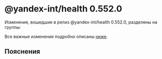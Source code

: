 # @yandex-int/health 0.552.0

<!-- ЧЕЛОВЕЧЕСКОЕ ВСТУПЛЕНИЕ -->

Изменения, вошедшие в релиз @yandex-int/health 0.552.0, разделены на группы:

Все важные изменения подробно описаны [ниже](#Пояснения).

## Пояснения

